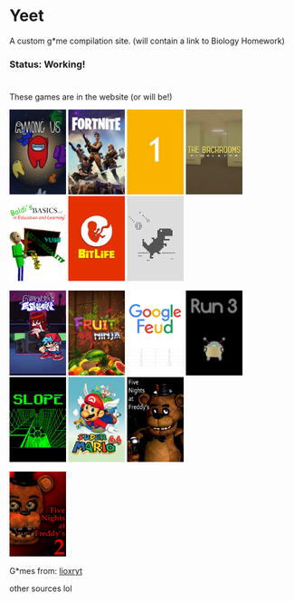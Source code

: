 # Yeet 

A custom g*me compilation site. (will contain a link to Biology Homework)

### Status: Working!

#

These games are in the website (or will be!)

<p><img alt="" src="img/amogus.jpg" style="height:150px; width:100px" />
   <img src="img/fortnite.png" style="height:150px; width:100px" />
   <img alt="" src="img/1.jpg" style="height: 150px; width:100px" />
   <img alt="" src="img/backrooms.png" style="height: 150px; width:100px" />
   <img alt="" src="img/baldi.png" style="height: 150px; width:100px" />
   <img alt="" src="img/bitlife.png" style="height: 150px; width:100px" />
   <img alt="" src="img/dino.png" style="height: 150px; width:100px" />
</p>
<p>
   <img alt="" src="img/fnf.png" style="height: 150px; width:100px" />
   <img alt="" src="img/fruitninja.jpg" style="height: 150px; width:100px" />
   <img alt="" src="img/googlefeud.png" style="height: 150px; width:100px" />
   <img alt="" src="img/run3.png" style="height: 150px; width:100px" />
   <img alt="" src="img/slope.png" style="height: 150px; width:100px" />
   <img alt="" src="img/sm64.png" style="height: 150px; width:100px" />
   <img alt="" src="img/fnaf.png" style="height: 150px; width:100px" />
</p>
<p>
   <img alt="" src="img/fnaf 2.png" style="height: 150px; width:100px" />
</p>

G*mes from:
[lioxryt](https://github.com/lioxryt/other)

other sources lol

